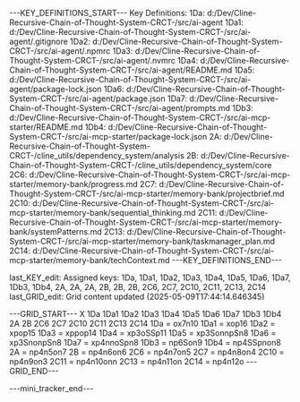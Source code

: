 ---KEY_DEFINITIONS_START---
Key Definitions:
1Da: d:/Dev/Cline-Recursive-Chain-of-Thought-System-CRCT-/src/ai-agent
1Da1: d:/Dev/Cline-Recursive-Chain-of-Thought-System-CRCT-/src/ai-agent/.gitignore
1Da2: d:/Dev/Cline-Recursive-Chain-of-Thought-System-CRCT-/src/ai-agent/.npmrc
1Da3: d:/Dev/Cline-Recursive-Chain-of-Thought-System-CRCT-/src/ai-agent/.nvmrc
1Da4: d:/Dev/Cline-Recursive-Chain-of-Thought-System-CRCT-/src/ai-agent/README.md
1Da5: d:/Dev/Cline-Recursive-Chain-of-Thought-System-CRCT-/src/ai-agent/package-lock.json
1Da6: d:/Dev/Cline-Recursive-Chain-of-Thought-System-CRCT-/src/ai-agent/package.json
1Da7: d:/Dev/Cline-Recursive-Chain-of-Thought-System-CRCT-/src/ai-agent/prompts.md
1Db3: d:/Dev/Cline-Recursive-Chain-of-Thought-System-CRCT-/src/ai-mcp-starter/README.md
1Db4: d:/Dev/Cline-Recursive-Chain-of-Thought-System-CRCT-/src/ai-mcp-starter/package-lock.json
2A: d:/Dev/Cline-Recursive-Chain-of-Thought-System-CRCT-/cline_utils/dependency_system/analysis
2B: d:/Dev/Cline-Recursive-Chain-of-Thought-System-CRCT-/cline_utils/dependency_system/core
2C6: d:/Dev/Cline-Recursive-Chain-of-Thought-System-CRCT-/src/ai-mcp-starter/memory-bank/progress.md
2C7: d:/Dev/Cline-Recursive-Chain-of-Thought-System-CRCT-/src/ai-mcp-starter/memory-bank/projectbrief.md
2C10: d:/Dev/Cline-Recursive-Chain-of-Thought-System-CRCT-/src/ai-mcp-starter/memory-bank/sequential_thinking.md
2C11: d:/Dev/Cline-Recursive-Chain-of-Thought-System-CRCT-/src/ai-mcp-starter/memory-bank/systemPatterns.md
2C13: d:/Dev/Cline-Recursive-Chain-of-Thought-System-CRCT-/src/ai-mcp-starter/memory-bank/taskmanager_plan.md
2C14: d:/Dev/Cline-Recursive-Chain-of-Thought-System-CRCT-/src/ai-mcp-starter/memory-bank/techContext.md
---KEY_DEFINITIONS_END---

last_KEY_edit: Assigned keys: 1Da, 1Da1, 1Da2, 1Da3, 1Da4, 1Da5, 1Da6, 1Da7, 1Db3, 1Db4, 2A, 2A, 2A, 2B, 2B, 2B, 2C6, 2C7, 2C10, 2C11, 2C13, 2C14
last_GRID_edit: Grid content updated (2025-05-09T17:44:14.646345)

---GRID_START---
X 1Da 1Da1 1Da2 1Da3 1Da4 1Da5 1Da6 1Da7 1Db3 1Db4 2A 2B 2C6 2C7 2C10 2C11 2C13 2C14
1Da = ox7n10
1Da1 = xop16
1Da2 = xpop15
1Da3 = xppop14
1Da4 = xp3oSSp11
1Da5 = xp3SonnpSn8
1Da6 = xp3SnonpSn8
1Da7 = xp4nnoSpn8
1Db3 = np6Son9
1Db4 = np4SSpnon8
2A = np4n5on7
2B = np4n6on6
2C6 = np4n7on5
2C7 = np4n8on4
2C10 = np4n9on3
2C11 = np4n10onn
2C13 = np4n11on
2C14 = np4n12o
---GRID_END---

---mini_tracker_end---
